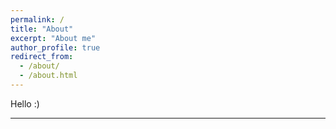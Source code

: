 ```yaml
---
permalink: /
title: "About"
excerpt: "About me"
author_profile: true
redirect_from: 
  - /about/
  - /about.html
---
```


Hello :)



-------



